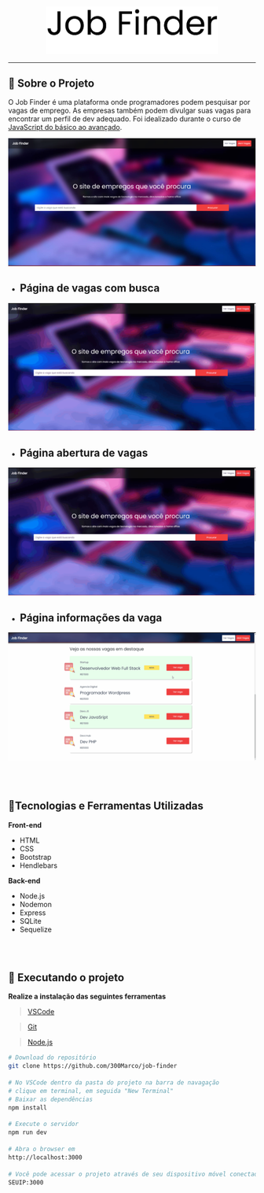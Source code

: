 <p align="center"> <img src="./github/logo-job.png" title="Logo" width="350"> </p>

---

## 📖 Sobre o Projeto

O Job Finder é uma plataforma onde programadores podem pesquisar por vagas de emprego. As empresas também podem divulgar suas vagas para encontrar um perfil de dev adequado. Foi idealizado durante o curso de [JavaScript do básico ao avançado](https://www.udemy.com/share/102Ha4BUQfdVtbR34=/).



<p align="center"><img src="github/home-page.png"></p>

- ## Página de vagas com busca

<p align="center"><img src="github/researching-work2.gif"></p>

- ## Página abertura de vagas

<p align="center"><img src="github/add-job.gif"></p>

- ## Página informações da vaga

<p align="center"><img src="github/page-info.gif"></p>

<br><br>

## 🔨Tecnologias e Ferramentas Utilizadas

**Front-end**
- HTML
- CSS
- Bootstrap
- Hendlebars

**Back-end**
- Node.js
- Nodemon
- Express
- SQLite
- Sequelize

<br><br>

## 🚀 Executando o projeto

 **Realize a instalação das seguintes ferramentas**

>[VSCode](https://code.visualstudio.com/)

>[Git](https://git-scm.com)

>[Node.js](https://nodejs.org/en/)

```bash
# Download do repositório
git clone https://github.com/300Marco/job-finder

# No VSCode dentro da pasta do projeto na barra de navagação
# clique em terminal, em seguida "New Terminal"
# Baixar as dependências
npm install

# Execute o servidor
npm run dev

# Abra o browser em
http://localhost:3000

# Você pode acessar o projeto através de seu dispositivo móvel conectado na mesma rede
SEUIP:3000
```
